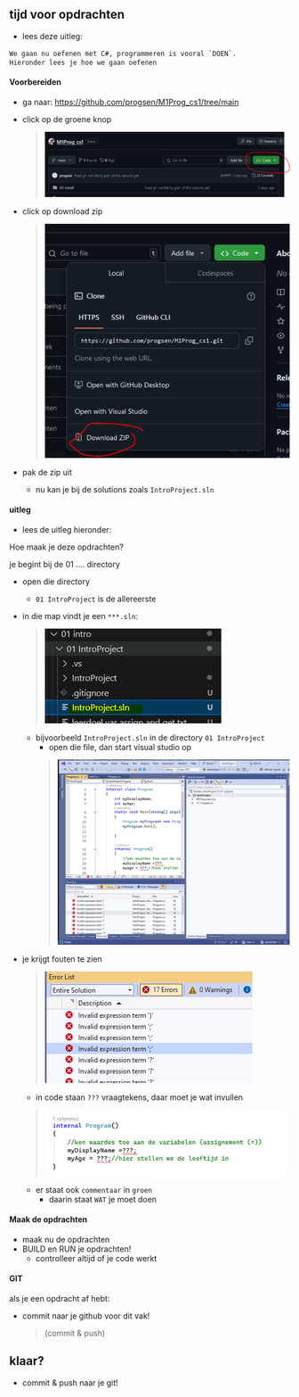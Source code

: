 ## tijd voor opdrachten

- lees deze uitleg: 
```
We gaan nu oefenen met C#, programmeren is vooral `DOEN`.
Hieronder lees je hoe we gaan oefenen
```

#### Voorbereiden 

- ga naar:
    https://github.com/progsen/M1Prog_cs1/tree/main
- click op de groene knop
    > ![](img/codeknop.PNG)
- click op download zip
    > ![](img/downzip.PNG)

- pak de zip uit
    - nu kan je bij de solutions zoals `IntroProject.sln`


#### uitleg

- lees de uitleg hieronder: 

Hoe maak je deze opdrachten?

je begint bij de 01 .... directory
- open die directory 
    - `01 IntroProject` is de allereerste
- in die map vindt je een `***.sln`:
    >![](img/sln.PNG)
    - bijvoorbeeld `IntroProject.sln` in de directory `01 IntroProject`
        - open die file, dan start visual studio op
        >![](img/visual.PNG)

- je krijgt fouten te zien
    >![](img/fouten.PNG)
    - in code staan `???` vraagtekens, daar moet je wat invullen
    >![](img/vraagtekens.PNG)
    - er staat ook `commentaar` in `groen`
        - daarin staat `WAT` je moet doen

#### Maak de opdrachten

- maak nu de opdrachten
- BUILD en RUN je opdrachten!
    - controlleer altijd of je code werkt

#### GIT

als je een opdracht af hebt:
- commit naar je github voor dit vak!
    > (commit & push)

## klaar?

- commit & push naar je git!